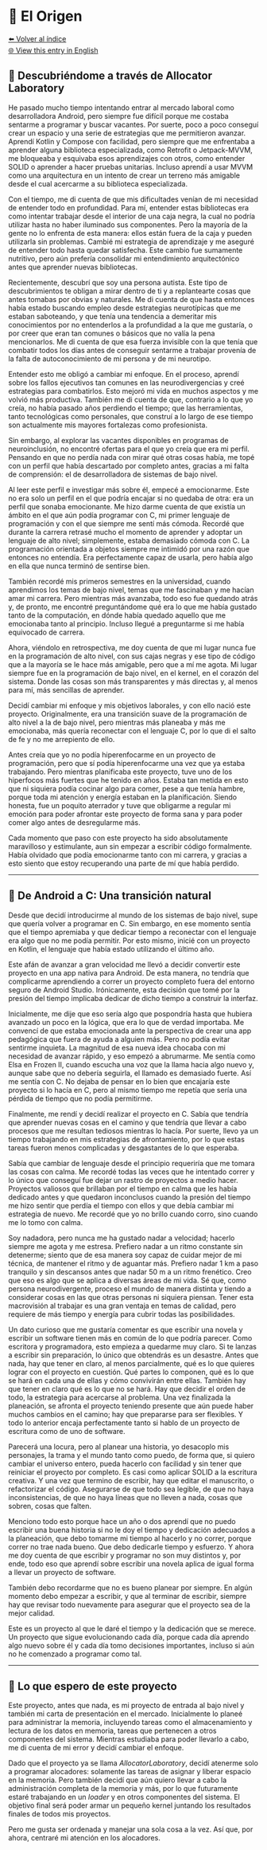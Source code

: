 # 🌱 El Origen

[⬅️ Volver al índice](../journal_index.es.md)  
[🌐 View this entry in English](../../en/entries/2025-07-00_allolab.md)

## 🌱 Descubriéndome a través de Allocator Laboratory

He pasado mucho tiempo intentando entrar al mercado laboral como desarrolladora Android, pero siempre fue difícil porque me costaba sentarme a programar y buscar vacantes. Por suerte, poco a poco conseguí crear un espacio y una serie de estrategias que me permitieron avanzar. Aprendí Kotlin y Compose con facilidad, pero siempre que me enfrentaba a aprender alguna biblioteca especializada, como Retrofit o Jetpack-MVVM, me bloqueaba y esquivaba esos aprendizajes con otros, como entender SOLID o aprender a hacer pruebas unitarias. Incluso aprendí a usar MVVM como una arquitectura en un intento de crear un terreno más amigable desde el cual acercarme a su biblioteca especializada.

Con el tiempo, me di cuenta de que mis dificultades venían de mi necesidad de entender todo en profundidad. Para mí, entender estas bibliotecas era como intentar trabajar desde el interior de una caja negra, la cual no podría utilizar hasta no haber iluminado sus componentes. Pero la mayoría de la gente no lo enfrenta de esta manera: ellos están fuera de la caja y pueden utilizarla sin problemas. Cambié mi estrategia de aprendizaje y me aseguré de entender todo hasta quedar satisfecha. Este cambio fue sumamente nutritivo, pero aún prefería consolidar mi entendimiento arquitectónico antes que aprender nuevas bibliotecas.

Recientemente, descubrí que soy una persona autista. Este tipo de descubrimientos te obligan a mirar dentro de ti y a replantearte cosas que antes tomabas por obvias y naturales. Me di cuenta de que hasta entonces había estado buscando empleo desde estrategias neurotípicas que me estaban saboteando, y que tenía una tendencia a demeritar mis conocimientos por no entenderlos a la profundidad a la que me gustaría, o por creer que eran tan comunes o básicos que no valía la pena mencionarlos. Me di cuenta de que esa fuerza invisible con la que tenía que combatir todos los días antes de conseguir sentarme a trabajar provenía de la falta de autoconocimiento de mi persona y de mi neurotipo.

Entender esto me obligó a cambiar mi enfoque. En el proceso, aprendí sobre los fallos ejecutivos tan comunes en las neurodivergencias y creé estrategias para combatirlos. Esto mejoró mi vida en muchos aspectos y me volvió más productiva. También me di cuenta de que, contrario a lo que yo creía, no había pasado años perdiendo el tiempo; que las herramientas, tanto tecnológicas como personales, que construí a lo largo de ese tiempo son actualmente mis mayores fortalezas como profesionista.

Sin embargo, al explorar las vacantes disponibles en programas de neuroinclusión, no encontré ofertas para el que yo creía que era mi perfil. Pensando en que no perdía nada con mirar qué otras cosas había, me topé con un perfil que había descartado por completo antes, gracias a mi falta de comprensión: el de desarrolladora de sistemas de bajo nivel.

Al leer este perfil e investigar más sobre él, empecé a emocionarme. Este no era solo un perfil en el que podría encajar si no quedaba de otra: era un perfil que sonaba emocionante. Me hizo darme cuenta de que existía un ámbito en el que aún podía programar con C, mi primer lenguaje de programación y con el que siempre me sentí más cómoda. Recordé que durante la carrera retrasé mucho el momento de aprender y adoptar un lenguaje de alto nivel; simplemente, estaba demasiado cómoda con C. La programación orientada a objetos siempre me intimidó por una razón que entonces no entendía. Era perfectamente capaz de usarla, pero había algo en ella que nunca terminó de sentirse bien.

También recordé mis primeros semestres en la universidad, cuando aprendimos los temas de bajo nivel, temas que me fascinaban y me hacían amar mi carrera. Pero mientras más avanzaba, todo eso fue quedando atrás y, de pronto, me encontré preguntándome qué era lo que me había gustado tanto de la computación, en dónde había quedado aquello que me emocionaba tanto al principio. Incluso llegué a preguntarme si me había equivocado de carrera.

Ahora, viéndolo en retrospectiva, me doy cuenta de que mi lugar nunca fue en la programación de alto nivel, con sus cajas negras y ese tipo de código que a la mayoría se le hace más amigable, pero que a mí me agota. Mi lugar siempre fue en la programación de bajo nivel, en el kernel, en el corazón del sistema. Donde las cosas son más transparentes y más directas y, al menos para mí, más sencillas de aprender.

Decidí cambiar mi enfoque y mis objetivos laborales, y con ello nació este proyecto. Originalmente, era una transición suave de la programación de alto nivel a la de bajo nivel, pero mientras más planeaba y más me emocionaba, más quería reconectar con el lenguaje C, por lo que di el salto de fe y no me arrepiento de ello.

Antes creía que yo no podía hiperenfocarme en un proyecto de programación, pero que sí podía hiperenfocarme una vez que ya estaba trabajando. Pero mientras planificaba este proyecto, tuve uno de los hiperfocos más fuertes que he tenido en años. Estaba tan metida en esto que ni siquiera podía cocinar algo para comer, pese a que tenía hambre, porque toda mi atención y energía estaban en la planificación. Siendo honesta, fue un poquito aterrador y tuve que obligarme a regular mi emoción para poder afrontar este proyecto de forma sana y para poder comer algo antes de desregularme más.

Cada momento que paso con este proyecto ha sido absolutamente maravilloso y estimulante, aun sin empezar a escribir código formalmente. Había olvidado que podía emocionarme tanto con mi carrera, y gracias a esto siento que estoy recuperando una parte de mí que había perdido.

---

## 🔄 De Android a C: Una transición natural

Desde que decidí introducirme al mundo de los sistemas de bajo nivel, supe que quería volver a programar en C. Sin embargo, en ese momento sentía que el tiempo apremiaba y que dedicar tiempo a reconectar con el lenguaje era algo que no me podía permitir. Por esto mismo, inicié con un proyecto en Kotlin, el lenguaje que había estado utilizando el último año.

Este afán de avanzar a gran velocidad me llevó a decidir convertir este proyecto en una app nativa para Android. De esta manera, no tendría que complicarme aprendiendo a correr un proyecto completo fuera del entorno seguro de Android Studio. Irónicamente, esta decisión que tomé por la presión del tiempo implicaba dedicar de dicho tiempo a construir la interfaz.

Inicialmente, me dije que eso sería algo que pospondría hasta que hubiera avanzado un poco en la lógica, que era lo que de verdad importaba. Me convencí de que estaba emocionada ante la perspectiva de crear una app pedagógica que fuera de ayuda a alguien más. Pero no podía evitar sentirme inquieta. La magnitud de esa nueva idea chocaba con mi necesidad de avanzar rápido, y eso empezó a abrumarme. Me sentía como Elsa en Frozen II, cuando escucha una voz que la llama hacia algo nuevo y, aunque sabe que no debería seguirla, el llamado es demasiado fuerte. Así me sentía con C. No dejaba de pensar en lo bien que encajaría este proyecto si lo hacía en C, pero al mismo tiempo me repetía que sería una pérdida de tiempo que no podía permitirme.

Finalmente, me rendí y decidí realizar el proyecto en C. Sabía que tendría que aprender nuevas cosas en el camino y que tendría que llevar a cabo procesos que me resultan tediosos mientras lo hacía. Por suerte, llevo ya un tiempo trabajando en mis estrategias de afrontamiento, por lo que estas tareas fueron menos complicadas y desgastantes de lo que esperaba.

Sabía que cambiar de lenguaje desde el principio requeriría que me tomara las cosas con calma. Me recordé todas las veces que he intentado correr y lo único que conseguí fue dejar un rastro de proyectos a medio hacer. Proyectos valiosos que brillaban por el tiempo en calma que les había dedicado antes y que quedaron inconclusos cuando la presión del tiempo me hizo sentir que perdía el tiempo con ellos y que debía cambiar mi estrategia de nuevo. Me recordé que yo no brillo cuando corro, sino cuando me lo tomo con calma.

Soy nadadora, pero nunca me ha gustado nadar a velocidad; hacerlo siempre me agota y me estresa. Prefiero nadar a un ritmo constante sin detenerme; siento que de esa manera soy capaz de cuidar mejor de mi técnica, de mantener el ritmo y de aguantar más. Prefiero nadar 1 km a paso tranquilo y sin descansos antes que nadar 50 m a un ritmo frenético. Creo que eso es algo que se aplica a diversas áreas de mi vida. Sé que, como persona neurodivergente, proceso el mundo de manera distinta y tiendo a considerar cosas en las que otras personas ni siquiera piensan. Tener esta macrovisión al trabajar es una gran ventaja en temas de calidad, pero requiere de más tiempo y energía para cubrir todas las posibilidades.

Un dato curioso que me gustaría comentar es que escribir una novela y escribir un software tienen más en común de lo que podría parecer. Como escritora y programadora, esto empieza a quedarme muy claro. Si te lanzas a escribir sin preparación, lo único que obtendrás es un desastre. Antes que nada, hay que tener en claro, al menos parcialmente, qué es lo que quieres lograr con el proyecto en cuestión. Qué partes lo componen, qué es lo que se hará en cada una de ellas y cómo convivirán entre ellas. También hay que tener en claro qué es lo que no se hará. Hay que decidir el orden de todo, la estrategia para acercarse al problema. Una vez finalizada la planeación, se afronta el proyecto teniendo presente que aún puede haber muchos cambios en el camino; hay que prepararse para ser flexibles. Y todo lo anterior encaja perfectamente tanto si hablo de un proyecto de escritura como de uno de software.

Parecerá una locura, pero al planear una historia, yo desacoplo mis personajes, la trama y el mundo tanto como puedo, de forma que, si quiero cambiar el universo entero, pueda hacerlo con facilidad y sin tener que reiniciar el proyecto por completo. Es casi como aplicar SOLID a la escritura creativa. Y una vez que termino de escribir, hay que editar el manuscrito, o refactorizar el código. Asegurarse de que todo sea legible, de que no haya inconsistencias, de que no haya líneas que no lleven a nada, cosas que sobren, cosas que falten.

Menciono todo esto porque hace un año o dos aprendí que no puedo escribir una buena historia si no le doy el tiempo y dedicación adecuados a la planeación, que debo tomarme mi tiempo al hacerlo y no correr, porque correr no trae nada bueno. Que debo dedicarle tiempo y esfuerzo. Y ahora me doy cuenta de que escribir y programar no son muy distintos y, por ende, todo eso que aprendí sobre escribir una novela aplica de igual forma a llevar un proyecto de software.

También debo recordarme que no es bueno planear por siempre. En algún momento debo empezar a escribir, y que al terminar de escribir, siempre hay que revisar todo nuevamente para asegurar que el proyecto sea de la mejor calidad.

Este es un proyecto al que le daré el tiempo y la dedicación que se merece. Un proyecto que sigue evolucionando cada día, porque cada día aprendo algo nuevo sobre él y cada día tomo decisiones importantes, incluso si aún no he comenzado a programar como tal.

---

## 🎯 Lo que espero de este proyecto

Este proyecto, antes que nada, es mi proyecto de entrada al bajo nivel y también mi carta de presentación en el mercado. Inicialmente lo planeé para administrar la memoria, incluyendo tareas como el almacenamiento y lectura de los datos en memoria, tareas que pertenecen a otros componentes del sistema. Mientras estudiaba para poder llevarlo a cabo, me di cuenta de mi error y decidí cambiar el enfoque.

Dado que el proyecto ya se llama _AllocatorLaboratory_, decidí atenerme solo a programar alocadores: solamente las tareas de asignar y liberar espacio en la memoria. Pero también decidí que aún quiero llevar a cabo la administración completa de la memoria y más, por lo que futuramente estaré trabajando en un _loader_ y en otros componentes del sistema. El objetivo final será poder armar un pequeño kernel juntando los resultados finales de todos mis proyectos.

Pero me gusta ser ordenada y manejar una sola cosa a la vez. Así que, por ahora, centraré mi atención en los alocadores.
